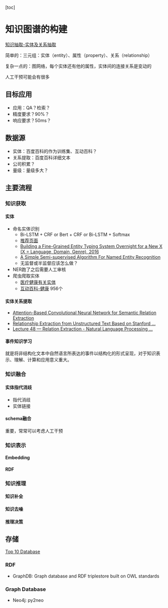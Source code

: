 [toc]

# 知识图谱的构建
[知识抽取-实体及关系抽取]("https://zhuanlan.zhihu.com/p/44772023")

简单的：三元组：实体（entity）、属性（property）、关系（relationship）

复杂一点的：图网络，每个实体还有他的属性，实体间的连接关系是变动的

人工干预可能会有很多

## 目标应用
- 应用：QA？检索？
- 精度要求？90%？
- 响应要求？50ms？

## 数据源
- 实体：百度百科的作为训练集、互动百科？
- 关系提取：百度百科详细文本
- 公司积累？
- 量级：量级多大？

## 主要流程

### 知识获取
#### 实体
  - 命名实体识别
    - Bi-LSTM + CRF or Bert + CRF or Bi-LSTM + Softmax
    - [推荐页面]("https://www.sohu.com/a/121246959_465975")
    - [Building a Fine-Grained Entity Typing System Overnight for a New X (X = Language, Domain, Genre), 2016]("https://arxiv.org/pdf/1603.03112.pdf")
    - [A Simple Semi-supervised Algorithm For Named Entity Recognition]("https://www.aclweb.org/anthology/W09-2208")
    - 无监督或半监督应该怎么做？
  - NER跑了之后需要人工审核
  - 爬虫爬取实体
    - [医疗健康有关实体]("https://baike.baidu.com/science/medical")
    - [互动百科-健康]("http://fenlei.baike.com/%E5%81%A5%E5%BA%B7/list/") 956个

#### 实体关系提取
  - [Attention-Based Convolutional Neural Network for Semantic Relation Extraction]("https://www.aclweb.org/anthology/C16-1238")
  - [Relationship Extraction from Unstructured Text Based on Stanford ...]("https://www.youtube.com/watch?v=PlmNvfyVy_4")
  - [Lecture 48 — Relation Extraction - Natural Language Processing ...]("https://www.youtube.com/watch?v=TbrlRei_0h8")

#### 事件知识学习
就是将非结构化文本中自然语言所表达的事件以结构化的形式呈现，对于知识表示、理解、计算和应用意义重大。

### 知识融合
#### 实体指代消歧
- 指代消歧
- 实体链接

#### schema融合
重要，常常可以考虑人工干预

### 知识表示

#### Embedding

#### RDF

### 知识推理

#### 知识补全

#### 知识去噪

#### 推理决策

## 存储
[Top 10 Database]("https://blog.csdn.net/hanyueqi/article/details/45245609")

### RDF
- GraphDB: Graph database and RDF triplestore built on OWL standards

### Graph Database
- Neo4j: py2neo
